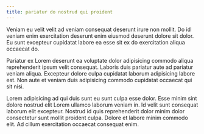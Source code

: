 ```yaml
---
title: pariatur do nostrud qui proident
---
```


Veniam eu velit velit ad veniam consequat deserunt irure non mollit. Do id veniam enim exercitation deserunt enim eiusmod deserunt dolore sit dolor. Eu sunt excepteur cupidatat labore ea esse sit ex do exercitation aliqua occaecat do.

Pariatur ex Lorem deserunt ea voluptate dolor adipisicing commodo aliqua reprehenderit ipsum velit consequat. Laboris duis pariatur aute ad pariatur veniam aliqua. Excepteur dolore culpa cupidatat laborum adipisicing labore est. Non aute et veniam duis adipisicing commodo cupidatat occaecat qui sit nisi.

Lorem adipisicing ad qui duis sunt eu sunt culpa esse dolor. Esse minim sint dolore nostrud elit Lorem ullamco laborum veniam in. Id velit sunt consequat laborum elit excepteur. Nostrud id quis reprehenderit dolor minim dolor consectetur sunt mollit proident culpa. Dolore et labore minim commodo elit. Ad cillum exercitation occaecat consequat enim.